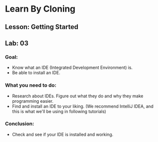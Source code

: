 # Learn By Cloning
## Lesson: Getting Started
## Lab: 03

### Goal:
- Know what an IDE (Integrated Development Environment) is.
- Be able to install an IDE.

### What you need to do:
- Research about IDEs. Figure out what they do and why they make programming easier.
- Find and install an IDE to your liking. (We recommend IntelliJ IDEA, and this is what we'll be using in following tutorials)

### Conclusion:
- Check and see if your IDE is installed and working.
